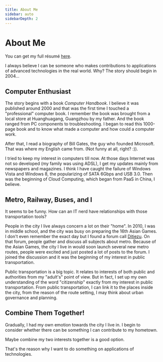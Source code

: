 ```yaml
---
title: About Me
sidebar: auto
sidebarDepth: 2
---
```


# About Me
You can get my full résumé [here](/cv/).

I always believe I can be someone who makes contributions to applications of advanced technologies in the real world. Why? The story should begin in 2004...

## Computer Enthusiast

The story begins with a book *Computer Handbook*. I believe it was published around 2000 and that was the first time I touched a "professional" computer book. I remember the book was brought from a local store at Huanghuagang, Guangzhou by my father. And the book ranged from PC components to troubleshooting. I began to read this 1000-page book and to know what made a computer and how could a computer work.

After that, I read a biography of Bill Gates, the guy who founded Microsoft. That was where my English came from. (Not funny at all, right? :)).

I tried to keep my interest in computers till now. At those days Internet was not so developed (my family was using ADSL), I get my updates mainly from newspapers and magazines. I think I have caught the failure of Windows Vista and Windows 8, the popularizing of SATA 6Gbps and USB 3.0. Then was the beginning of Cloud Computing, which began from PaaS in China, I believe.

## Metro, Railway, Buses, and I

It seems to be funny. How can an IT nerd have relationships with those transportation tools?

People in the city I live always concern a lot on their "home". In 2010, I was in middle school, and the city was busy on preparing the 16th Asian Games. I don't even remember the exact day but I found a forum call [Ditiezu](http://www.ditiezu.com/). On that forum, people gather and discuss all subjects about metro. Because of the Asian Games, the city I live in would soon launch several new metro routes, people were excited and just posted a lot of posts to the forum. I joined the discussion and it was the beginning of my interest in public transportation.

Public transportation is a big topic. It relates to interests of both public and authorities from my "adult's" point of view. But in fact, I set up my own understanding of the word "citizenship" exactly from my interest in public transportation. From public transportation, I can link it to the places inside the city, from the reason of the route setting, I may think about urban governance and planning.

## Combine Them Together!

Gradually, I had my own emotion towards the city I live in. I begin to consider whether there can be something I can contribute to my hometown.

Maybe combine my two interests together is a good option.

That's the reason why I want to do something on applications of technologies.